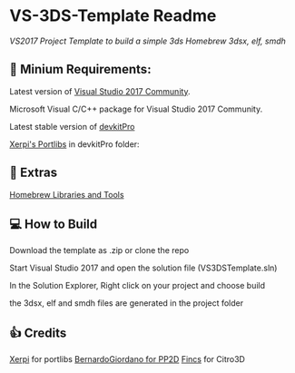 # VS-3DS-Template Readme
*VS2017 Project Template to build a simple 3ds Homebrew 3dsx, elf, smdh*

## :page_facing_up: Minium Requirements:
Latest version of [Visual Studio 2017 Community](https://www.visualstudio.com/en-us/products/visual-studio-community-vs.aspx).

Microsoft Visual C/C++ package for Visual Studio 2017 Community.

Latest stable version of [devkitPro](http://devkitpro.org/wiki/Getting_Started)

[Xerpi's Portlibs](https://github.com/xerpi/3ds_portlibs/releases) in devkitPro folder:

## :gift: Extras
[Homebrew Libraries and Tools](https://www.3dbrew.org/wiki/Homebrew_Libraries_and_Tools)

## :computer: How to Build
Download the template as .zip or clone the repo

Start Visual Studio 2017 and open the solution file (VS3DSTemplate.sln)

In the Solution Explorer, Right click on your project and choose build

the 3dsx, elf and smdh files are generated in the project folder

## :thumbsup: Credits
[Xerpi](https://github.com/xerpi) for portlibs
[BernardoGiordano for PP2D](https://github.com/BernardoGiordano)
[Fincs](https://github.com/fincs) for Citro3D
